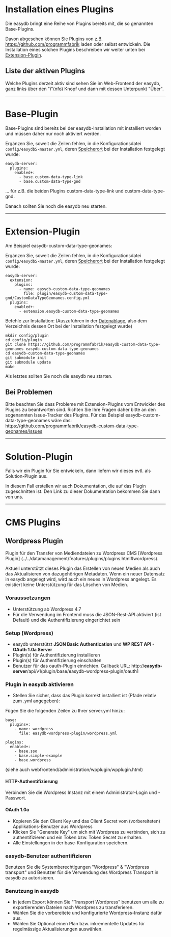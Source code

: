 # Installation eines Plugins

Die easydb bringt eine Reihe von Plugins bereits mit, die so genannten Base-Plugins.

Davon abgesehen können Sie Plugins von z.B. https://github.com/programmfabrik laden oder selbst entwickeln. Die Installation eines solchen Plugins beschreiben wir weiter unten bei [Extension-Plugin](#extension-plugin).

## Liste der aktiven Plugins

Welche Plugins derzeit aktiv sind sehen Sie im Web-Frontend der easydb, ganz links über den "i"(nfo) Knopf und dann mit dessen Unterpunkt "Über".

---

# Base-Plugin

Base-Plugins sind bereits bei der easydb-Installation mit installiert worden und müssen daher nur noch aktiviert werden.

Ergänzen Sie, soweit die Zeilen fehlen, in die Konfigurationsdatei `config/easydb5-master.yml`, deren [Speicherort](/sysadmin/installation/installation.html#datenablage-bestimmen) bei der Installation festgelegt wurde:

    easydb-server:
      plugins:
        enabled+:
          - base.custom-data-type-link
          - base.custom-data-type-gnd

... für z.B. die beiden Plugins custom-data-type-link und custom-data-type-gnd.

Danach sollten Sie noch die easydb neu starten.

---

# Extension-Plugin

Am Beispiel easydb-custom-data-type-geonames:

Ergänzen Sie, soweit die Zeilen fehlen, in die Konfigurationsdatei `config/easydb5-master.yml`, deren [Speicherort](/sysadmin/installation/installation.html#datenablage-bestimmen) bei der Installation festgelegt wurde:

    easydb-server:
      extension:
        plugins:
          - name: easydb-custom-data-type-geonames
            file: plugin/easydb-custom-data-type-gnd/CustomDataTypeGeonames.config.yml
      plugins:
        enabled+:
          - extension.easydb-custom-data-type-geonames

Befehle zur Installation: (Auszuführen in der [Datenablage](/sysadmin/installation/installation.html#datenablage-bestimmen), also dem Verzeichnis dessen Ort bei der Installation festgelegt wurde)

    mkdir config/plugin
    cd config/plugin
    git clone https://github.com/programmfabrik/easydb-custom-data-type-geonames easydb-custom-data-type-geonames
    cd easydb-custom-data-type-geonames
    git submodule init
    git submodule update
    make

Als letztes sollten Sie noch die easydb neu starten.

## Bei Problemen

Bitte beachten Sie dass Probleme mit Extension-Plugins vom Entwickler des Plugins zu beantworten sind. Richten Sie Ihre Fragen daher bitte an den sogenannten Issue-Tracker des Plugins. Für das Beispiel easydb-custom-data-type-geonames wäre das: https://github.com/programmfabrik/easydb-custom-data-type-geonames/issues

---

# Solution-Plugin

Falls wir ein Plugin für Sie entwickeln, dann liefern wir dieses evtl. als Solution-Plugin aus.

In diesem Fall erstellen wir auch Dokumentation, die auf das Plugin zugeschnitten ist. Den Link zu dieser Dokumentation bekommen Sie dann von uns.

---

# CMS Plugins

## Wordpress Plugin

Plugin für den Transfer von Mediendateien zu Wordpress CMS [Wordpress Plugin] (../../datamanagement/features/plugins/plugins.html#wordpress). 

Aktuell unterstützt dieses Plugin das Erstellen von neuen Medien als auch das Aktualisieren von dazugehörigen Metadaten. Wenn ein neuer Datensatz in easydb angelegt wird, wird auch ein neues in Wordpress angelegt. Es existiert keine Unterstützung für das Löschen von Medien.

### Voraussetzungen

* Unterstützung ab Wordpress 4.7
* Für die Verwendung im Frontend muss die JSON-Rest-API aktiviert (ist Default) und die Authentifizierung eingerichtet sein

### Setup (Wordpress)

* easydb unterstützt **JSON Basic Authentication** und **WP REST API - OAuth 1.0a Server**
 * Plugin(s) für Authentifizierung installieren
 * Plugin(s) für Authentifizierung einschalten
 * Benutzer für das oauth-Plugin einrichten. Callback URL: http://**easydb-server**/api/v1/plugin/base/easydb-wordpress-plugin/oauth1

### Plugin in easydb aktivieren

* Stellen Sie sicher, dass das Plugin korrekt installiert ist (Pfade relativ zum .yml angegeben):

Fügen Sie die folgenden Zeilen zu Ihrer server.yml hinzu:

```
base:
  plugins+:
    - name: wordpress
      file: easydb-wordpress-plugin/wordpress.yml

plugins:
  enabled+:
    - base.sso
    - base.simple-example
    - base.wordpress
```

(siehe auch webfrontend/administration/wpplugin/wpplugin.html)

#### HTTP-Authentifizierung

Verbinden Sie die Wordpress Instanz mit einem Administrator-Login und -Passwort.

#### OAuth 1.0a

* Kopieren Sie den Client Key und das Client Secret vom (vorbereiteten) Applikations-Benutzer aus Wordpress
* Klicken Sie "Generate Key" um sich mit Wordpress zu verbinden, sich zu authentifizieren und ein Token bzw. Token Secret zu erhalten.
* Alle Einstellungen in der base-Konfiguration speichern.

### easydb-Benutzer authentifizieren

Benutzen Sie die Systemberechtigungen "Wordpress" & "Wordpress transport" und Benutzer für die Verwendung des Wordpress Transport in easydb zu autorisieren.

### Benutzung in easydb

* In jedem Export können Sie "Transport Wordpress" benutzen um alle zu exportierenden Dateien nach Wordpress zu transferieren.
* Wählen Sie die vorbereitete und konfigurierte Wordpress-Instanz dafür aus.
* Wählen Sie Optional einen Plan bzw. inkrementelle Updates für regelmässige Aktualisierungen auswählen.





